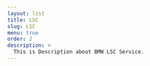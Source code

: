 ```yaml
---
layout: list
title: LSC
slug: LSC
menu: true
order: 2
description: >
  This is Description about BMW LSC Service.
---
```


